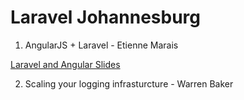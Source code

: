 Laravel Johannesburg
===================

1) AngularJS + Laravel - Etienne Marais

[Laravel and Angular Slides](https://github.com/Av3ng3r/Laravel_Angular_Slides)

2) Scaling your logging infrasturcture - Warren Baker

